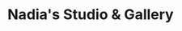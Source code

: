 ---
title: "Nadia's Studio & Gallery"
url: /atlanta/nadias-studio-and-gallery/
shop: hairdresser
---